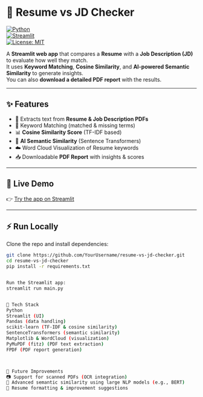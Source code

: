 # 📄 Resume vs JD Checker  

[![Python](https://img.shields.io/badge/Python-3.8+-blue.svg)](https://www.python.org/)  
[![Streamlit](https://img.shields.io/badge/Streamlit-Cloud-red.svg)](https://streamlit.io/)  
[![License: MIT](https://img.shields.io/badge/License-MIT-green.svg)](LICENSE)  


A **Streamlit web app** that compares a **Resume** with a **Job Description (JD)** to evaluate how well they match.  
It uses **Keyword Matching**, **Cosine Similarity**, and **AI-powered Semantic Similarity** to generate insights.  
You can also **download a detailed PDF report** with the results.  

---

## ✨ Features  
- 📑 Extracts text from **Resume & Job Description PDFs**  
- 🔑 Keyword Matching (matched & missing terms)  
- 📊 **Cosine Similarity Score** (TF-IDF based)  
- 🤖 **AI Semantic Similarity** (Sentence Transformers)  
- ☁️ Word Cloud Visualization of Resume keywords  
- 📥 Downloadable **PDF Report** with insights & scores  

---

## 🚀 Live Demo  
👉 [Try the app on Streamlit](https://resume-vs-jd-checker-kmngappkhpakhlqmglqktaj.streamlit.app/)  

---

## ⚡ Run Locally  

Clone the repo and install dependencies:  

```bash
git clone https://github.com/YourUsername/resume-vs-jd-checker.git
cd resume-vs-jd-checker
pip install -r requirements.txt


Run the Streamlit app:
streamlit run main.py


📂 Tech Stack
Python
Streamlit (UI)
Pandas (data handling)
scikit-learn (TF-IDF & cosine similarity)
SentenceTransformers (semantic similarity)
Matplotlib & WordCloud (visualization)
PyMuPDF (fitz) (PDF text extraction)
FPDF (PDF report generation)



📌 Future Improvements
📷 Support for scanned PDFs (OCR integration)
🧠 Advanced semantic similarity using large NLP models (e.g., BERT)
🎨 Resume formatting & improvement suggestions
